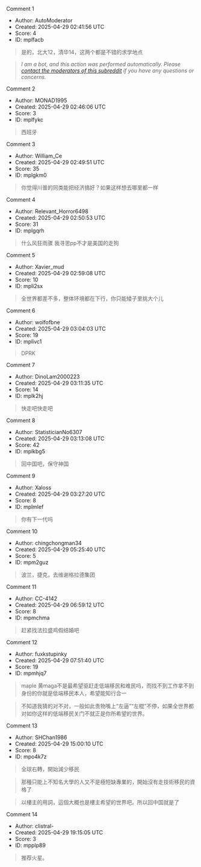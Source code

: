 Comment 1

- Author: AutoModerator
- Created: 2025-04-29 02:41:56 UTC
- Score: 4
- ID: mplfacb

> 是的，北大12，清华14，这两个都是不错的求学地点

> *I am a bot, and this action was performed automatically. Please [contact the moderators of this subreddit](/message/compose/?to=/r/iwanttorun) if you have any questions or concerns.*

Comment 2

- Author: MONAD1995
- Created: 2025-04-29 02:46:06 UTC
- Score: 3
- ID: mplfykc

> 西班牙

Comment 3

- Author: William_Ce
- Created: 2025-04-29 02:49:51 UTC
- Score: 35
- ID: mplgkm0

> 你觉得川普的同类能把经济搞好？如果这样想去哪里都一样

Comment 4

- Author: Relevant_Horror6498
- Created: 2025-04-29 02:50:53 UTC
- Score: 31
- ID: mplgqrh

> 什么风狂雨骤 我寻思pp不才是美国的走狗

Comment 5

- Author: Xavier_mud
- Created: 2025-04-29 02:59:08 UTC
- Score: 10
- ID: mpli2sx

> 全世界都差不多，整体环境都在下行，你只能矮子里挑大个儿

Comment 6

- Author: wolfofbne
- Created: 2025-04-29 03:04:03 UTC
- Score: 19
- ID: mplivc1

> DPRK

Comment 7

- Author: DinoLam2000223
- Created: 2025-04-29 03:11:35 UTC
- Score: 14
- ID: mplk2hj

> 快走吧快走吧

Comment 8

- Author: StatisticianNo6307
- Created: 2025-04-29 03:13:08 UTC
- Score: 42
- ID: mplkbg5

> 回中国吧，保守神国

Comment 9

- Author: Xaloss
- Created: 2025-04-29 03:27:20 UTC
- Score: 8
- ID: mplmlef

> 你有下一代吗

Comment 10

- Author: chingchongman34
- Created: 2025-04-29 05:25:40 UTC
- Score: 5
- ID: mpm2guz

> 波兰，捷克，去维谢格拉德集团

Comment 11

- Author: CC-4142
- Created: 2025-04-29 06:59:12 UTC
- Score: 8
- ID: mpmchma

> 赶紧找法拉盛鸡假结婚吧

Comment 12

- Author: fuxkstupinky
- Created: 2025-04-29 07:51:40 UTC
- Score: 19
- ID: mpmhjq7

> maple 黄maga不是最希望驱赶走低端移民和难民吗，而找不到工作拿不到身份的你就是低端移民本人，希望能知行合一

> 不知道我猜的对不对，一般如此贵物嘴上“左逼”“左棍”不停，如果全世界都对如你这样的低端移民关门不就正是你所希望的世界。

Comment 13

- Author: SHChan1986
- Created: 2025-04-29 15:00:10 UTC
- Score: 8
- ID: mpo4k7z

> 全球右轉，開始減少移民

> 那種只能上不知名大學的人又不是極短缺專業的，開始沒有走技術移民的資格了

> 以樓主的用詞，這個大概也是樓主希望的世界吧。所以回中国就是了

Comment 14

- Author: clistral-
- Created: 2025-04-29 19:15:05 UTC
- Score: 3
- ID: mpplp89

> 推荐火星。
